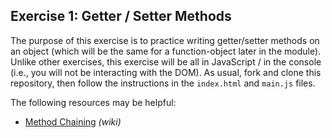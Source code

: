 ## Exercise 1: Getter / Setter Methods

The purpose of this exercise is to practice writing getter/setter methods on an object (which will be the same for a function-object later in the module). Unlike other exercises, this exercise will be all in JavaScript / in the console (i.e., you will not be interacting with the DOM). As usual, fork and clone this repository, then follow the instructions in the `index.html` and `main.js` files.

The following resources may be helpful:

- [Method Chaining](https://en.wikipedia.org/wiki/Method_chaining) _(wiki)_
